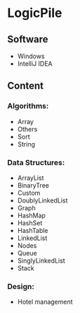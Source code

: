 # LogicPile

## Software
* Windows
* IntelliJ IDEA

## Content
### Algorithms:
* Array
* Others
* Sort
* String
### Data Structures: 
* ArrayList
* BinaryTree
* Custom
* DoublyLinkedList
* Graph
* HashMap
* HashSet
* HashTable
* LinkedList
* Nodes
* Queue
* SinglyLinkedList
* Stack
### Design: 
* Hotel management

  

